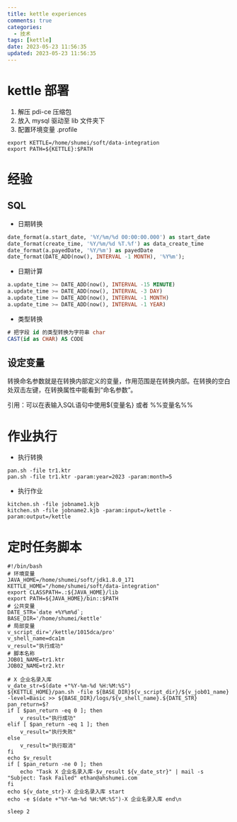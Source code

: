 ```yaml
---
title: kettle experiences
comments: true
categories:
  - 技术
tags: [kettle]
date: 2023-05-23 11:56:35
updated: 2023-05-23 11:56:35
---
```


# kettle 部署

1. 解压 pdi-ce 压缩包
2. 放入 mysql 驱动至 lib 文件夹下
3. 配置环境变量 .profile

  ```shell
export KETTLE=/home/shumei/soft/data-integration
export PATH=${KETTLE}:$PATH
  ```

# 经验

## SQL

- 日期转换

```sql
date_format(a.start_date, '%Y/%m/%d 00:00:00.000') as start_date
date_format(create_time, '%Y/%m/%d %T.%f') as data_create_time
date_format(a.payedDate, '%Y/%m') as payedDate
date_format(DATE_ADD(now(), INTERVAL -1 MONTH), '%Y%m');
```

- 日期计算

```sql
a.update_time >= DATE_ADD(now(), INTERVAL -15 MINUTE)
a.update_time >= DATE_ADD(now(), INTERVAL -3 DAY)
a.update_time >= DATE_ADD(now(), INTERVAL -1 MONTH)
a.update_time >= DATE_ADD(now(), INTERVAL -1 YEAR)
```

- 类型转换

```sql
# 把字段 id 的类型转换为字符串 char
CAST(id as CHAR) AS CODE
```



## 设定变量

转换命名参数就是在转换内部定义的变量，作用范围是在转换内部。在转换的空白处双击左键，在转换属性中能看到“命名参数”。

引用：可以在表输入SQL语句中使用${变量名} 或者 %%变量名%%

# 作业执行

- 执行转换

```shell
pan.sh -file tr1.ktr
pan.sh -file tr1.ktr -param:year=2023 -param:month=5
```

- 执行作业

```shell
kitchen.sh -file jobname1.kjb
kitchen.sh -file jobname2.kjb -param:input=/kettle -param:output=/kettle
```

# 定时任务脚本

```shell
#!/bin/bash
# 环境变量
JAVA_HOME=/home/shumei/soft/jdk1.8.0_171
KETTLE_HOME="/home/shumei/soft/data-integration"
export CLASSPATH=.:${JAVA_HOME}/lib
export PATH=${JAVA_HOME}/bin::$PATH
# 公共变量
DATE_STR=`date +%Y%m%d`;
BASE_DIR='/home/shumei/kettle'
# 局部变量
v_script_dir='/kettle/1015dca/pro'
v_shell_name=dca1m
v_result="执行成功"
# 脚本名称
JOB01_NAME=tr1.ktr
JOB02_NAME=tr2.ktr

# X 企业名录入库
v_date_str=$(date +"%Y-%m-%d %H:%M:%S")
${KETTLE_HOME}/pan.sh -file ${BASE_DIR}${v_script_dir}/${v_job01_name} -level=Basic >> ${BASE_DIR}/logs/${v_shell_name}.${DATE_STR}
pan_return=$?
if [ $pan_return -eq 0 ]; then
    v_result="执行成功"
elif [ $pan_return -eq 1 ]; then
    v_result="执行失败"
else
    v_result="执行取消"
fi
echo $v_result
if [ $pan_return -ne 0 ]; then
    echo "Task X 企业名录入库-$v_result ${v_date_str}" | mail -s "Subject: Task Failed" ethan@ahshumei.com
fi
echo ${v_date_str}-X 企业名录入库 start
echo -e $(date +"%Y-%m-%d %H:%M:%S")-X 企业名录入库 end\n

sleep 2

```

